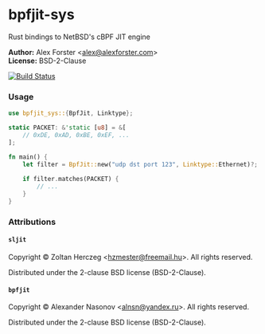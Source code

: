 # bpfjit-sys

Rust bindings to NetBSD's cBPF JIT engine

**Author:** Alex Forster \<alex@alexforster.com\><br/>
**License:** BSD-2-Clause

[![Build Status](https://travis-ci.org/alexforster/bpfjit-sys.svg?branch=master)](https://travis-ci.org/alexforster/bpfjit-sys)

### Usage

```rust
use bpfjit_sys::{BpfJit, Linktype};

static PACKET: &'static [u8] = &[
	// 0xDE, 0xAD, 0xBE, 0xEF, ...
];

fn main() {
	let filter = BpfJit::new("udp dst port 123", Linktype::Ethernet)?;
	
	if filter.matches(PACKET) {
		// ...
	}
}
```

### Attributions

#### `sljit`

Copyright © Zoltan Herczeg \<hzmester@freemail.hu\>. All rights reserved.

Distributed under the 2-clause BSD license (BSD-2-Clause).

#### `bpfjit`

Copyright © Alexander Nasonov \<alnsn@yandex.ru\>. All rights reserved.

Distributed under the 2-clause BSD license (BSD-2-Clause).
